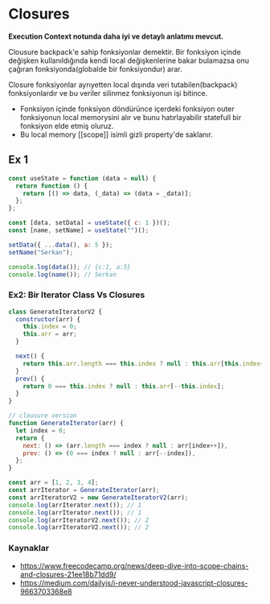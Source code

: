 # Closures

**Execution Context notunda daha iyi ve detaylı anlatımı mevcut.**

Clousure backpack'e sahip fonksiyonlar demektir. Bir fonksiyon içinde değişken kullanıldığında kendi local değişkenlerine bakar bulamazsa onu çağıran fonksiyonda(globalde bir fonksiyondur) arar.

Closure fonksiyonlar ayrıyetten local dışında veri tutabilen(backpack) fonksiyonlardır ve bu veriler silinmez fonksiyonun işi bitince.

- Fonksiyon içinde fonksiyon döndürünce içerdeki fonksiyon outer fonksiyonun local memorysini alır ve bunu hatırlayabilir statefull bir fonksiyon elde etmiş oluruz.
- Bu local memory [[scope]] isimli gizli property'de saklanır.

## Ex 1

```js
const useState = function (data = null) {
  return function () {
    return [() => data, (_data) => (data = _data)];
  };
};

const [data, setData] = useState({ c: 1 })();
const [name, setName] = useState("")();

setData({ ...data(), a: 5 });
setName("Serkan");

console.log(data()); // {c:1, a:5}
console.log(name()); // Serkan
```

### Ex2: Bir Iterator Class Vs Closures

```js
class GenerateIteratorV2 {
  constructor(arr) {
    this.index = 0;
    this.arr = arr;
  }

  next() {
    return this.arr.length === this.index ? null : this.arr[this.index++];
  }
  prev() {
    return 0 === this.index ? null : this.arr[--this.index];
  }
}

// clousure version
function GenerateIterator(arr) {
  let index = 0;
  return {
    next: () => (arr.length === index ? null : arr[index++]),
    prev: () => (0 === index ? null : arr[--index]),
  };
}

const arr = [1, 2, 3, 4];
const arrIterator = GenerateIterator(arr);
const arrIteratorV2 = new GenerateIteratorV2(arr);
console.log(arrIterator.next()); // 1
console.log(arrIterator.next()); // 1
console.log(arrIteratorV2.next()); // 2
console.log(arrIteratorV2.next()); // 2
```

### Kaynaklar

- https://www.freecodecamp.org/news/deep-dive-into-scope-chains-and-closures-21ee18b71dd9/
- https://medium.com/dailyjs/i-never-understood-javascript-closures-9663703368e8
